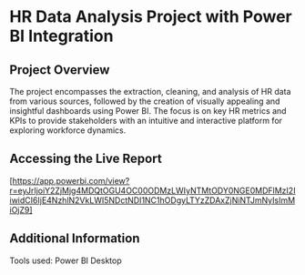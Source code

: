# HR Data Analysis Project with Power BI Integration

## Project Overview
The project encompasses the extraction, cleaning, and analysis of HR data from various sources, followed by the creation of visually appealing and insightful dashboards using Power BI. The focus is on key HR metrics and KPIs to provide stakeholders with an intuitive and interactive platform for exploring workforce dynamics.


## Accessing the Live Report

[https://app.powerbi.com/view?r=eyJrIjoiY2ZjMjg4MDQtOGU4OC00ODMzLWIyNTMtODY0NGE0MDFlMzI2IiwidCI6IjE4NzhlN2VkLWI5NDctNDI1NC1hODgyLTYzZDAxZjNiNTJmNyIsImMiOjZ9]

## Additional Information

Tools used: Power BI Desktop

